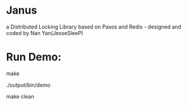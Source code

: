 # Janus
a Distributed Locking Library based on Paxos and Redis - designed and coded by Nan Yan(JesseSleeP)

# Run Demo:
make

./output/bin/demo

make clean
